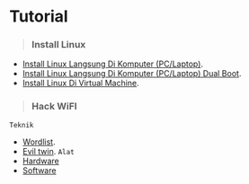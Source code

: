 # Tutorial

> ### Install Linux
- [Install Linux Langsung Di Komputer (PC/Laptop)](#). 
- [Install Linux Langsung Di Komputer (PC/Laptop) Dual Boot](#).
- [Install Linux Di Virtual Machine](#).

> ### Hack WiFI
`Teknik`
- [Wordlist](#).
- [Evil twin](#).
`Alat`
- [Hardware](#)
- [Software](#)
